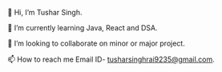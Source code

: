 
👋 Hi, I’m Tushar Singh.

🌱 I’m currently learning Java, React and DSA.

💞️ I’m looking to collaborate on minor or major project.

📫 How to reach me Email ID- tusharsinghrai9235@gmail.com.
